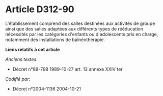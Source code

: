 # Article D312-90

L'établissement comprend des salles destinées aux activités de groupe ainsi que des salles adaptées aux différents types de
rééducation nécessités par les catégories d'enfants ou d'adolescents pris en charge, notamment des installations de
balnéothérapie.

**Liens relatifs à cet article**

_Anciens textes_:

  - Décret n°89-798 1989-10-27 art. 13 annexe XXIV ter

_Codifié par_:

  - Décret n°2004-1136 2004-10-21
